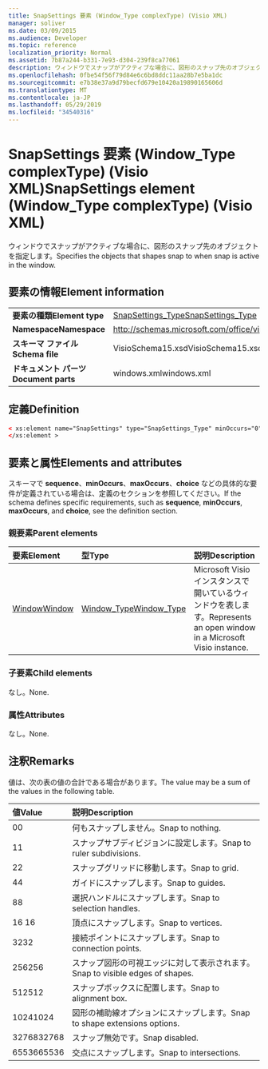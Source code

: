 ```yaml
---
title: SnapSettings 要素 (Window_Type complexType) (Visio XML)
manager: soliver
ms.date: 03/09/2015
ms.audience: Developer
ms.topic: reference
localization_priority: Normal
ms.assetid: 7b87a244-b331-7e93-d304-239f8ca77061
description: ウィンドウでスナップがアクティブな場合に、図形のスナップ先のオブジェクトを指定します。
ms.openlocfilehash: 0fbe54f56f79d84e6c6bd8ddc11aa28b7e5ba1dc
ms.sourcegitcommit: e7b38e37a9d79becfd679e10420a19890165606d
ms.translationtype: MT
ms.contentlocale: ja-JP
ms.lasthandoff: 05/29/2019
ms.locfileid: "34540316"
---
```

# <a name="snapsettings-element-window_type-complextype-visio-xml"></a><span data-ttu-id="f53e3-103">SnapSettings 要素 (Window_Type complexType) (Visio XML)</span><span class="sxs-lookup"><span data-stu-id="f53e3-103">SnapSettings element (Window_Type complexType) (Visio XML)</span></span>

<span data-ttu-id="f53e3-104">ウィンドウでスナップがアクティブな場合に、図形のスナップ先のオブジェクトを指定します。</span><span class="sxs-lookup"><span data-stu-id="f53e3-104">Specifies the objects that shapes snap to when snap is active in the window.</span></span>
  
## <a name="element-information"></a><span data-ttu-id="f53e3-105">要素の情報</span><span class="sxs-lookup"><span data-stu-id="f53e3-105">Element information</span></span>

|||
|:-----|:-----|
|<span data-ttu-id="f53e3-106">**要素の種類**</span><span class="sxs-lookup"><span data-stu-id="f53e3-106">**Element type**</span></span> <br/> |[<span data-ttu-id="f53e3-107">SnapSettings_Type</span><span class="sxs-lookup"><span data-stu-id="f53e3-107">SnapSettings_Type</span></span>](snapsettings_type-complextypevisio-xml.md) <br/> |
|<span data-ttu-id="f53e3-108">**Namespace**</span><span class="sxs-lookup"><span data-stu-id="f53e3-108">**Namespace**</span></span> <br/> |http://schemas.microsoft.com/office/visio/2012/main  <br/> |
|<span data-ttu-id="f53e3-109">**スキーマ ファイル**</span><span class="sxs-lookup"><span data-stu-id="f53e3-109">**Schema file**</span></span> <br/> |<span data-ttu-id="f53e3-110">VisioSchema15.xsd</span><span class="sxs-lookup"><span data-stu-id="f53e3-110">VisioSchema15.xsd</span></span>  <br/> |
|<span data-ttu-id="f53e3-111">**ドキュメント パーツ**</span><span class="sxs-lookup"><span data-stu-id="f53e3-111">**Document parts**</span></span> <br/> |<span data-ttu-id="f53e3-112">windows.xml</span><span class="sxs-lookup"><span data-stu-id="f53e3-112">windows.xml</span></span>  <br/> |
   
## <a name="definition"></a><span data-ttu-id="f53e3-113">定義</span><span class="sxs-lookup"><span data-stu-id="f53e3-113">Definition</span></span>

```XML
< xs:element name="SnapSettings" type="SnapSettings_Type" minOccurs="0" maxOccurs="1" >
</xs:element >
```

## <a name="elements-and-attributes"></a><span data-ttu-id="f53e3-114">要素と属性</span><span class="sxs-lookup"><span data-stu-id="f53e3-114">Elements and attributes</span></span>

<span data-ttu-id="f53e3-115">スキーマで **sequence**、**minOccurs**、**maxOccurs**、**choice** などの具体的な要件が定義されている場合は、定義のセクションを参照してください。</span><span class="sxs-lookup"><span data-stu-id="f53e3-115">If the schema defines specific requirements, such as **sequence**, **minOccurs**, **maxOccurs**, and **choice**, see the definition section.</span></span> 
  
### <a name="parent-elements"></a><span data-ttu-id="f53e3-116">親要素</span><span class="sxs-lookup"><span data-stu-id="f53e3-116">Parent elements</span></span>

|<span data-ttu-id="f53e3-117">**要素**</span><span class="sxs-lookup"><span data-stu-id="f53e3-117">**Element**</span></span>|<span data-ttu-id="f53e3-118">**型**</span><span class="sxs-lookup"><span data-stu-id="f53e3-118">**Type**</span></span>|<span data-ttu-id="f53e3-119">**説明**</span><span class="sxs-lookup"><span data-stu-id="f53e3-119">**Description**</span></span>|
|:-----|:-----|:-----|
|[<span data-ttu-id="f53e3-120">Window</span><span class="sxs-lookup"><span data-stu-id="f53e3-120">Window</span></span>](window-element-windows_type-complextypevisio-xml.md) <br/> |[<span data-ttu-id="f53e3-121">Window_Type</span><span class="sxs-lookup"><span data-stu-id="f53e3-121">Window_Type</span></span>](window_type-complextypevisio-xml.md) <br/> |<span data-ttu-id="f53e3-122">Microsoft Visio インスタンスで開いているウィンドウを表します。</span><span class="sxs-lookup"><span data-stu-id="f53e3-122">Represents an open window in a Microsoft Visio instance.</span></span>  <br/> |
   
### <a name="child-elements"></a><span data-ttu-id="f53e3-123">子要素</span><span class="sxs-lookup"><span data-stu-id="f53e3-123">Child elements</span></span>

<span data-ttu-id="f53e3-124">なし。</span><span class="sxs-lookup"><span data-stu-id="f53e3-124">None.</span></span>
  
### <a name="attributes"></a><span data-ttu-id="f53e3-125">属性</span><span class="sxs-lookup"><span data-stu-id="f53e3-125">Attributes</span></span>

<span data-ttu-id="f53e3-126">なし。</span><span class="sxs-lookup"><span data-stu-id="f53e3-126">None.</span></span>
  
## <a name="remarks"></a><span data-ttu-id="f53e3-127">注釈</span><span class="sxs-lookup"><span data-stu-id="f53e3-127">Remarks</span></span>

<span data-ttu-id="f53e3-128">値は、次の表の値の合計である場合があります。</span><span class="sxs-lookup"><span data-stu-id="f53e3-128">The value may be a sum of the values in the following table.</span></span>
  
|<span data-ttu-id="f53e3-129">**値**</span><span class="sxs-lookup"><span data-stu-id="f53e3-129">**Value**</span></span>|<span data-ttu-id="f53e3-130">**説明**</span><span class="sxs-lookup"><span data-stu-id="f53e3-130">**Description**</span></span>|
|:-----|:-----|
|<span data-ttu-id="f53e3-131">0</span><span class="sxs-lookup"><span data-stu-id="f53e3-131">0</span></span>  <br/> |<span data-ttu-id="f53e3-132">何もスナップしません。</span><span class="sxs-lookup"><span data-stu-id="f53e3-132">Snap to nothing.</span></span>  <br/> |
|<span data-ttu-id="f53e3-133">1</span><span class="sxs-lookup"><span data-stu-id="f53e3-133">1</span></span>  <br/> |<span data-ttu-id="f53e3-134">スナップサブディビジョンに設定します。</span><span class="sxs-lookup"><span data-stu-id="f53e3-134">Snap to ruler subdivisions.</span></span>  <br/> |
|<span data-ttu-id="f53e3-135">2</span><span class="sxs-lookup"><span data-stu-id="f53e3-135">2</span></span>  <br/> |<span data-ttu-id="f53e3-136">スナップグリッドに移動します。</span><span class="sxs-lookup"><span data-stu-id="f53e3-136">Snap to grid.</span></span>  <br/> |
|<span data-ttu-id="f53e3-137">4</span><span class="sxs-lookup"><span data-stu-id="f53e3-137">4</span></span>  <br/> |<span data-ttu-id="f53e3-138">ガイドにスナップします。</span><span class="sxs-lookup"><span data-stu-id="f53e3-138">Snap to guides.</span></span>  <br/> |
|<span data-ttu-id="f53e3-139">8</span><span class="sxs-lookup"><span data-stu-id="f53e3-139">8</span></span>  <br/> |<span data-ttu-id="f53e3-140">選択ハンドルにスナップします。</span><span class="sxs-lookup"><span data-stu-id="f53e3-140">Snap to selection handles.</span></span>  <br/> |
|<span data-ttu-id="f53e3-141">16 </span><span class="sxs-lookup"><span data-stu-id="f53e3-141">16</span></span>  <br/> |<span data-ttu-id="f53e3-142">頂点にスナップします。</span><span class="sxs-lookup"><span data-stu-id="f53e3-142">Snap to vertices.</span></span>  <br/> |
|<span data-ttu-id="f53e3-143">32</span><span class="sxs-lookup"><span data-stu-id="f53e3-143">32</span></span>  <br/> |<span data-ttu-id="f53e3-144">接続ポイントにスナップします。</span><span class="sxs-lookup"><span data-stu-id="f53e3-144">Snap to connection points.</span></span>  <br/> |
|<span data-ttu-id="f53e3-145">256</span><span class="sxs-lookup"><span data-stu-id="f53e3-145">256</span></span>  <br/> |<span data-ttu-id="f53e3-146">スナップ図形の可視エッジに対して表示されます。</span><span class="sxs-lookup"><span data-stu-id="f53e3-146">Snap to visible edges of shapes.</span></span>  <br/> |
|<span data-ttu-id="f53e3-147">512</span><span class="sxs-lookup"><span data-stu-id="f53e3-147">512</span></span>  <br/> |<span data-ttu-id="f53e3-148">スナップボックスに配置します。</span><span class="sxs-lookup"><span data-stu-id="f53e3-148">Snap to alignment box.</span></span>  <br/> |
|<span data-ttu-id="f53e3-149">1024</span><span class="sxs-lookup"><span data-stu-id="f53e3-149">1024</span></span>  <br/> |<span data-ttu-id="f53e3-150">図形の補助線オプションにスナップします。</span><span class="sxs-lookup"><span data-stu-id="f53e3-150">Snap to shape extensions options.</span></span>  <br/> |
|<span data-ttu-id="f53e3-151">32768</span><span class="sxs-lookup"><span data-stu-id="f53e3-151">32768</span></span>  <br/> |<span data-ttu-id="f53e3-152">スナップ無効です。</span><span class="sxs-lookup"><span data-stu-id="f53e3-152">Snap disabled.</span></span>  <br/> |
|<span data-ttu-id="f53e3-153">65536</span><span class="sxs-lookup"><span data-stu-id="f53e3-153">65536</span></span>  <br/> |<span data-ttu-id="f53e3-154">交点にスナップします。</span><span class="sxs-lookup"><span data-stu-id="f53e3-154">Snap to intersections.</span></span>  <br/> |
   


